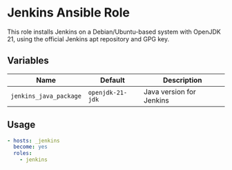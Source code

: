 # Jenkins Ansible Role

This role installs Jenkins on a Debian/Ubuntu-based system with OpenJDK 21, using the official Jenkins apt repository and GPG key.

## Variables

| Name                 | Default         | Description                      |
|----------------------|------------------|----------------------------------|
| `jenkins_java_package` | `openjdk-21-jdk` | Java version for Jenkins         |

## Usage

```yaml
- hosts: _jenkins
  become: yes
  roles:
    - jenkins
```
